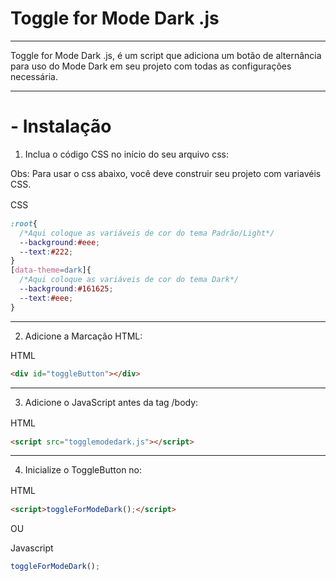 # Toggle for Mode Dark .js

------------

 Toggle for Mode Dark .js, é um script que adiciona um botão de alternância para uso do Mode Dark em seu projeto com todas as configurações necessária.

------------

# - Instalação

1. Inclua o código CSS no início do seu arquivo css:

Obs: Para usar o css abaixo, você deve construir seu projeto com variavéis CSS.

CSS　
```css
:root{
  /*Aqui coloque as variáveis de cor do tema Padrão/Light*/
  --background:#eee;
  --text:#222;
}
[data-theme=dark]{
  /*Aqui coloque as variáveis de cor do tema Dark*/
  --background:#161625;
  --text:#eee;
}
```
------------
2. Adicione a Marcação HTML:

HTML 
```html
<div id="toggleButton"></div>
```
------------
 3. Adicione o JavaScript antes da tag  /body:

HTML　

```html
<script src="togglemodedark.js"></script>     
```
------------

4. Inicialize o ToggleButton no:

HTML　

```html
<script>toggleForModeDark();</script>
```
OU

Javascript
```javascript
toggleForModeDark();
```